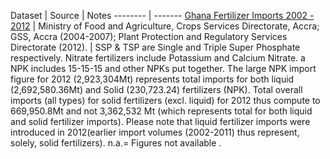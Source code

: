 Dataset | Source | Notes
-------- | -------
[Ghana Fertilizer Imports 2002 - 2012](ghana_fertilizer_import_2002_2012_clean.csv) | Ministry of Food and Agriculture, Crops Services Directorate, Accra; GSS, Accra (2004-2007);  Plant Protection and Regulatory Services Directorate (2012). | SSP & TSP are Single and Triple Super Phosphate respectively. Nitrate fertilizers include Potassium and Calcium Nitrate. a NPK includes 15-15-15 and other NPKs put together. The large NPK import figure for 2012 (2,923,304Mt) represents total imports for both liquid (2,692,580.36Mt) and Solid (230,723.24) fertilizers (NPK). Total overall imports (all types) for solid fertilizers (excl. liquid) for 2012 thus compute to 669,950.8Mt and not 3,362,532 Mt (which represents total for both liquid and solid fertilizer imports). Please note that liquid fertilizer imports were introduced in 2012(earlier import volumes (2002-2011) thus represent, solely, solid fertilizers). n.a.= Figures not available .
